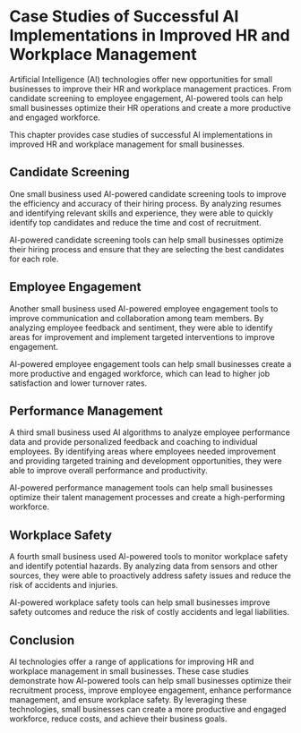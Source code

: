 Case Studies of Successful AI Implementations in Improved HR and Workplace Management
===================================================================================================================================================

Artificial Intelligence (AI) technologies offer new opportunities for small businesses to improve their HR and workplace management practices. From candidate screening to employee engagement, AI-powered tools can help small businesses optimize their HR operations and create a more productive and engaged workforce.

This chapter provides case studies of successful AI implementations in improved HR and workplace management for small businesses.

Candidate Screening
-------------------

One small business used AI-powered candidate screening tools to improve the efficiency and accuracy of their hiring process. By analyzing resumes and identifying relevant skills and experience, they were able to quickly identify top candidates and reduce the time and cost of recruitment.

AI-powered candidate screening tools can help small businesses optimize their hiring process and ensure that they are selecting the best candidates for each role.

Employee Engagement
-------------------

Another small business used AI-powered employee engagement tools to improve communication and collaboration among team members. By analyzing employee feedback and sentiment, they were able to identify areas for improvement and implement targeted interventions to improve engagement.

AI-powered employee engagement tools can help small businesses create a more productive and engaged workforce, which can lead to higher job satisfaction and lower turnover rates.

Performance Management
----------------------

A third small business used AI algorithms to analyze employee performance data and provide personalized feedback and coaching to individual employees. By identifying areas where employees needed improvement and providing targeted training and development opportunities, they were able to improve overall performance and productivity.

AI-powered performance management tools can help small businesses optimize their talent management processes and create a high-performing workforce.

Workplace Safety
----------------

A fourth small business used AI-powered tools to monitor workplace safety and identify potential hazards. By analyzing data from sensors and other sources, they were able to proactively address safety issues and reduce the risk of accidents and injuries.

AI-powered workplace safety tools can help small businesses improve safety outcomes and reduce the risk of costly accidents and legal liabilities.

Conclusion
----------

AI technologies offer a range of applications for improving HR and workplace management in small businesses. These case studies demonstrate how AI-powered tools can help small businesses optimize their recruitment process, improve employee engagement, enhance performance management, and ensure workplace safety. By leveraging these technologies, small businesses can create a more productive and engaged workforce, reduce costs, and achieve their business goals.
